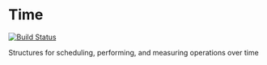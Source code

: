 # Time

[![Build Status](https://travis-ci.org/dn-m/Time.svg?branch=master)](https://travis-ci.org/dn-m/Time)

Structures for scheduling, performing, and measuring operations over time
